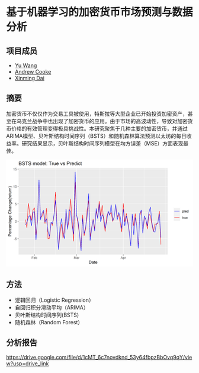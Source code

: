 # 基于机器学习的加密货币市场预测与数据分析

## 项目成员
* [Yu Wang](https://github.com/yw6010)
* [Andrew Cooke](https://github.com/aj-cooke)
* [Xinming Dai](https://github.com/Xinming-Dai)


## 摘要
加密货币不仅仅作为交易工具被使用，特斯拉等大型企业已开始投资加密资产，甚至在乌克兰战争中也出现了加密货币的应用。由于市场的高波动性，导致对加密货币价格的有效管理变得极具挑战性。本研究聚焦于几种主要的加密货币，并通过ARIMA模型、贝叶斯结构时间序列（BSTS）和随机森林算法预测以太坊的每日收益率。研究结果显示，贝叶斯结构时间序列模型在均方误差（MSE）方面表现最佳。

<img src="https://github.com/Xinming-Dai/cryptocurrency-value-prediction/blob/main/figures/bsts_true_and_predict.png" width="800" />

## 方法
* 逻辑回归（Logistic Regression）
* 自回归积分滑动平均（ARIMA）
* 贝叶斯结构时间序列(BSTS)
* 随机森林（Random Forest）


## 分析报告
https://drive.google.com/file/d/1cMT_6c7novdknd_53y64fbpzBbOvq9qY/view?usp=drive_link
